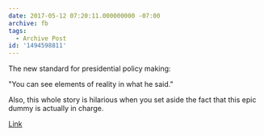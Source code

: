 ```yaml
---
date: 2017-05-12 07:20:11.000000000 -07:00
archive: fb
tags: 
  - Archive Post
id: '1494598811'
---
```


The new standard for presidential policy making:

"You can see elements of reality in what he said."

Also, this whole story is hilarious when you set aside the fact that this epic dummy is actually in charge.

[Link](https://www.washingtonpost.com/news/checkpoint/wp/2017/05/11/you-have-to-be-albert-einstein-to-figure-it-out-trump-targets-the-navys-new-aircraft-catapult/)
